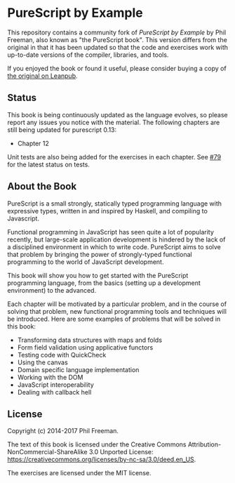 # PureScript by Example

This repository contains a community fork of _PureScript by Example_ by Phil Freeman, also known as "the PureScript book". This version differs from the original in that it has been updated so that the code and exercises work with up-to-date versions of the compiler, libraries, and tools.

If you enjoyed the book or found it useful, please consider buying a copy of [the original on Leanpub](https://leanpub.com/purescript).

## Status

This book is being continuously updated as the language evolves, so please report any issues you notice with the material. The following chapters are still being updated for purescript 0.13:

- Chapter 12

Unit tests are also being added for the exercises in each chapter. See [#79](https://github.com/purescript-contrib/purescript-book/issues/79) for the latest status on tests.

## About the Book

PureScript is a small strongly, statically typed programming language with expressive types, written in and inspired by Haskell, and compiling to Javascript.

Functional programming in JavaScript has seen quite a lot of popularity recently, but large-scale application development is hindered by the lack of a disciplined environment in which to write code. PureScript aims to solve that problem by bringing the power of strongly-typed functional programming to the world of JavaScript development.

This book will show you how to get started with the PureScript programming language, from the basics (setting up a development environment) to the advanced.

Each chapter will be motivated by a particular problem, and in the course of solving that problem, new functional programming tools and techniques will be introduced. Here are some examples of problems that will be solved in this book:

- Transforming data structures with maps and folds
- Form field validation using applicative functors
- Testing code with QuickCheck
- Using the canvas
- Domain specific language implementation
- Working with the DOM
- JavaScript interoperability
- Dealing with callback hell

## License

Copyright (c) 2014-2017 Phil Freeman.

The text of this book is licensed under the Creative Commons Attribution-NonCommercial-ShareAlike 3.0 Unported License: <https://creativecommons.org/licenses/by-nc-sa/3.0/deed.en_US>.

The exercises are licensed under the MIT license.
